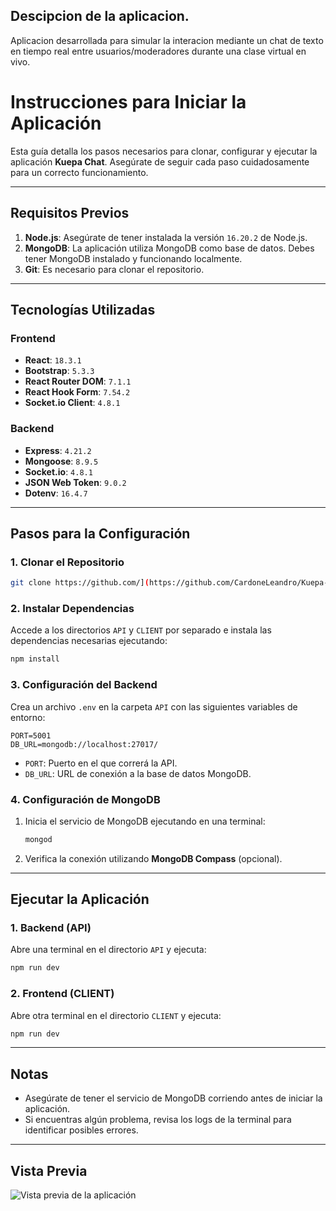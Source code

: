 ## Descipcion de la  aplicacion.

Aplicacion desarrollada para simular la interacion mediante un chat de texto en tiempo real entre usuarios/moderadores durante una clase virtual en vivo.



# Instrucciones para Iniciar la Aplicación

Esta guía detalla los pasos necesarios para clonar, configurar y ejecutar la aplicación **Kuepa Chat**. Asegúrate de seguir cada paso cuidadosamente para un correcto funcionamiento.

---

## Requisitos Previos

1. **Node.js**: Asegúrate de tener instalada la versión `16.20.2` de Node.js.
2. **MongoDB**: La aplicación utiliza MongoDB como base de datos. Debes tener MongoDB instalado y funcionando localmente.
3. **Git**: Es necesario para clonar el repositorio.

---

## Tecnologías Utilizadas

### Frontend

- **React**: `18.3.1`
- **Bootstrap**: `5.3.3`
- **React Router DOM**: `7.1.1`
- **React Hook Form**: `7.54.2`
- **Socket.io Client**: `4.8.1`

### Backend

- **Express**: `4.21.2`
- **Mongoose**: `8.9.5`
- **Socket.io**: `4.8.1`
- **JSON Web Token**: `9.0.2`
- **Dotenv**: `16.4.7`

---

## Pasos para la Configuración

### 1. Clonar el Repositorio

```bash
git clone https://github.com/](https://github.com/CardoneLeandro/Kuepa-Demo-Tecnica.git
```

### 2. Instalar Dependencias

Accede a los directorios `API` y `CLIENT` por separado e instala las dependencias necesarias ejecutando:

```bash
npm install
```

### 3. Configuración del Backend

Crea un archivo `.env` en la carpeta `API` con las siguientes variables de entorno:

```env
PORT=5001
DB_URL=mongodb://localhost:27017/
```

- `PORT`: Puerto en el que correrá la API.
- `DB_URL`: URL de conexión a la base de datos MongoDB.

### 4. Configuración de MongoDB

1. Inicia el servicio de MongoDB ejecutando en una terminal:

   ```bash
   mongod
   ```

2. Verifica la conexión utilizando **MongoDB Compass** (opcional).

---

## Ejecutar la Aplicación

### 1. Backend (API)

Abre una terminal en el directorio `API` y ejecuta:

```bash
npm run dev
```

### 2. Frontend (CLIENT)

Abre otra terminal en el directorio `CLIENT` y ejecuta:

```bash
npm run dev
```

---

## Notas

- Asegúrate de tener el servicio de MongoDB corriendo antes de iniciar la aplicación.
- Si encuentras algún problema, revisa los logs de la terminal para identificar posibles errores.

---

## Vista Previa

![Vista previa de la aplicación]((https://leandro-cardone.imgbb.com/))
